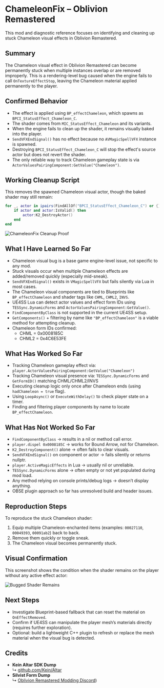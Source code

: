 # ChameleonFix – Oblivion Remastered

This mod and diagnostic reference focuses on identifying and cleaning up stuck Chameleon visual effects in Oblivion Remastered.

## Summary

The Chameleon visual effect in Oblivion Remastered can become permanently stuck when multiple instances overlap or are removed improperly. This is a rendering-level bug caused when the engine fails to call `OnTextureEffectStop`, leaving the Chameleon material applied permanently to the player.

## Confirmed Behavior

- The effect is applied using `BP_effectChameleon`, which spawns as `BPCI_StatusEffect_Chameleon_C`.
- The shader comes from `MIC_StatusEffect_Chameleon` and its variants.
- When the engine fails to clean up the shader, it remains visually baked into the player.
- `SendVFXEndSignal()` has no effect because no `AVMagicSpellVFX` instance is spawned.
- Destroying `BPCI_StatusEffect_Chameleon_C` will stop the effect's source actor but does not revert the shader.
- The only reliable way to track Chameleon gameplay state is via `ActorValuesPairingComponent:GetValue("Chameleon")`.

## Working Cleanup Script

This removes the spawned Chameleon visual actor, though the baked shader may still remain:

```lua
for _, actor in ipairs(FindAllOf("BPCI_StatusEffect_Chameleon_C") or {}) do
    if actor and actor:IsValid() then
        actor:K2_DestroyActor()
    end
end
```
![ChameleonFix Cleanup Proof](https://i.postimg.cc/Y2zrdYP9/Capture.png)

## What I Have Learned So Far

- Chameleon visual bug is a base game engine-level issue, not specific to any mod.
- Stuck visuals occur when multiple Chameleon effects are added/removed quickly (especially mid-sneak).
- `SendVFXEndSignal()` exists in `VMagicSpellVFX` but fails silently via Lua in most cases.
- The Chameleon visual components are tied to Blueprints like `BP_effectChameleon` and shader tags like `CHML`, `CHML2`, `INVS`.
- UE4SS Lua can detect actor values and effect form IDs using `TESSync.DynamicForms` and `ActorValuesPairingComponent:GetValue()`.
- `FindComponentByClass` is not supported in the current UE4SS setup.
- `GetComponents()` + filtering by name like `"BP_effectChameleon"` is a viable method for attempting cleanup.
- Chameleon form IDs confirmed:
  - CHML  = 0x0008185C
  - CHML2 = 0x4C6E53FE

## What Has Worked So Far

- Tracking Chameleon gameplay effect via:
  `player.ActorValuesPairingComponent:GetValue("Chameleon")`
- Tracking Chameleon visual presence via:
  `TESSync.DynamicForms` and `GetFormID()` matching CHML/CHML2/INVS
- Executing cleanup logic only once after Chameleon ends (using `hadChameleon = true` flag).
- Using `LoopAsync()` or `ExecuteWithDelay()` to check player state on a timer.
- Finding and filtering player components by name to locate `BP_effectChameleon`.

## What Has Not Worked So Far

- `FindComponentByClass` → results in a nil or method call error.
- `player.dispel 0x0008185C` → works for Bound Arrow, not for Chameleon.
- `K2_DestroyComponent()` alone → often fails to clear visuals.
- `SendVFXEndSignal()` on component or actor → fails silently or returns nullptr.
- `player.ActiveMagicEffects` in Lua → usually nil or unreliable.
- `TESSync.DynamicForms` alone → often empty or not yet populated during mod load.
- Any method relying on console prints/debug logs → doesn’t display anything.
- OBSE plugin approach so far has unresolved build and header issues.

## Reproduction Steps

To reproduce the stuck Chameleon shader:
1. Equip multiple Chameleon-enchanted items (examples: `00027110`, `00049393`, `00091ab2`) back to back.
2. Remove them quickly or toggle sneak.
3. The Chameleon visual becomes permanently stuck.

## Visual Confirmation

This screenshot shows the condition when the shader remains on the player without any active effect actor:

![Bugged Shader Remains](https://i.postimg.cc/nVRv6by6/it-does-NOT-trigger-when-you-get-the-bug.png)

## Next Steps

- Investigate Blueprint-based fallback that can reset the material on `OnEffectRemoved`.
- Confirm if UE4SS can manipulate the player mesh’s materials directly (requires further exploration).
- Optional: build a lightweight C++ plugin to refresh or replace the mesh material when the visual bug is detected.

## **Credits**  
* **Kein Altar SDK Dump**  
↳ [github.com/Kein/Altar](https://github.com/Kein/Altar)  
* **Silvist Form Dump**  
↳ [Oblivion Remastered Modding Discord](https://cdn.discordapp.com/attachments/1364374629128339466/1370188992414355466/OblivionRemasteredForms.zip?ex=6825d7b0&is=68248630&hm=d21050da69c00f72d9af9381fe0df1ae626ff8e2f3262fae0977369e081b86b4&))  
